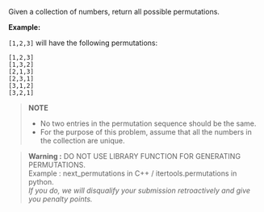 <div class="markdown-content" id="problem-content">
<p>Given a collection of numbers, return all possible permutations.</p>
<p><strong>Example:</strong></p>
<p><code class="highlighter-rouge">[1,2,3]</code> will have the following permutations:</p>
<div class="highlighter-rouge"><pre class="highlight"><code>[1,2,3]
[1,3,2]
[2,1,3] 
[2,3,1] 
[3,1,2] 
[3,2,1]
</code></pre>
</div>
<blockquote>
<p><strong>NOTE</strong></p>
<ul>
<li>No two entries in the permutation sequence should be the same.</li>
<li>For the purpose of this problem, assume that all the numbers in the collection are unique.</li>
</ul>
</blockquote>
<blockquote>
<p><strong>Warning :</strong> DO NOT USE LIBRARY FUNCTION FOR GENERATING PERMUTATIONS.<br/>
Example : next_permutations in C++ / itertools.permutations in python.<br/>
<em>If you do, we will disqualify your submission retroactively and give you penalty points.</em></p>
</blockquote>

</div>